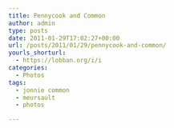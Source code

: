 ```yaml
---
title: Pennycook and Common
author: admin
type: posts
date: 2011-01-29T17:02:27+00:00
url: /posts/2011/01/29/pennycook-and-common/
yourls_shorturl:
  - https://lobban.org/i/i
categories:
  - Photos
tags:
  - jonnie common
  - meursault
  - photos

---
```

[<img class="alignnone size-full" src="https://lobban.org/wp-content/uploads/2011/01/20110129-050144.jpg" alt="" />][1]

 [1]: https://lobban.org/wp-content/uploads/2011/01/20110129-050144.jpg
